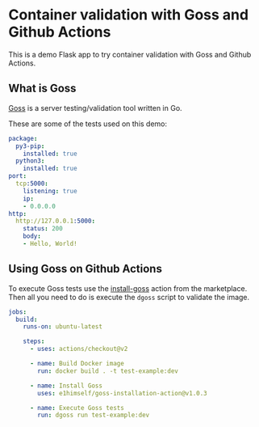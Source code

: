 # Container validation with Goss and Github Actions

This is a demo Flask app to try container validation with Goss and Github Actions.

## What is Goss

[Goss](https://github.com/aelsabbahy/goss) is a server testing/validation tool written in Go.

These are some of the tests used on this demo:

```yaml
package:
  py3-pip:
    installed: true
  python3:
    installed: true
port:
  tcp:5000:
    listening: true
    ip:
    - 0.0.0.0
http:
  http://127.0.0.1:5000:
    status: 200
    body:
    - Hello, World!
```

## Using Goss on Github Actions

To execute Goss tests use the [install-goss](https://github.com/marketplace/actions/install-goss) action from the marketplace. Then all you need to do is execute the `dgoss` script to validate the image.

```yaml
jobs:
  build:
    runs-on: ubuntu-latest

    steps:
      - uses: actions/checkout@v2

      - name: Build Docker image
        run: docker build . -t test-example:dev

      - name: Install Goss
        uses: e1himself/goss-installation-action@v1.0.3

      - name: Execute Goss tests
        run: dgoss run test-example:dev
```
